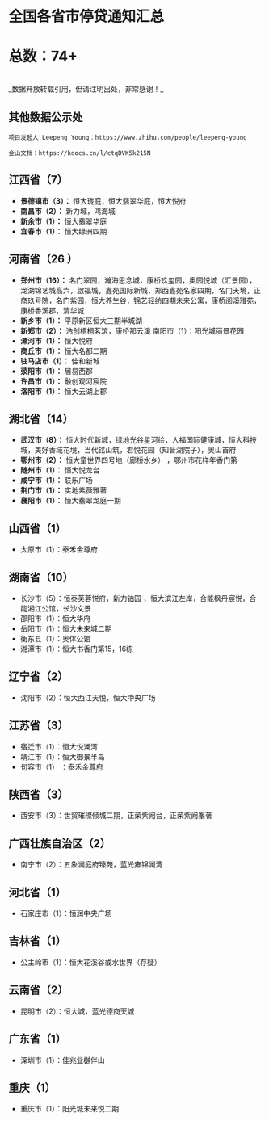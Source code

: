 # 全国各省市停贷通知汇总

# 总数：74+

<br/>
_数据开放转载引用，但请注明出处，非常感谢！_

## 其他数据公示处
```
项目发起人 Leepeng Young：https://www.zhihu.com/people/leepeng-young

金山文档：https://kdocs.cn/l/ctqDVK5k215N
```
  

## 江西省（7）  
- **景德镇市（3）：** 恒大珑庭，恒大翡翠华庭，恒大悦府  
- **南昌市（2）：** 新力城，鸿海城  
- **新余市（1）：** 恒大翡翠华庭  
- **宜春市（1）：** 恒大绿洲四期  

## 河南省（26 ）   
- **郑州市（16）：** 名门翠园，瀚海思念城，康桥玖玺园，奥园悦城（汇景园），龙湖锦艺城高六，啟福城，鑫苑国际新城，郑西鑫苑名家四期，名门天境，正商玖号院，名门紫园，恒大养生谷，锦艺轻纺四期未来公寓，康桥阅溪雅苑，康桥香溪郡，清华城  
- **新乡市（1）：** 平原新区恒大三期半城湖   
- **新郑市（2）：**  浩创梧桐茗筑，康桥那云溪 南阳市（1）：阳光城丽景花园   
- **漯河市（1）：**  恒大悦府    
- **商丘市（1）：**  恒大名都二期  
- **驻马店市（1）：**  佳和新城  
- **荥阳市（1）：**  居易西郡  
- **许昌市（1）：**  融创观河宸院  
- **洛阳市（1）：**  恒大云湖上郡  

## 湖北省（14）
- **武汉市（8）：** 恒大时代新城，绿地光谷星河绘，人福国际健康城，恒大科技城，美好香域花境，当代铭山筑，君悦花园（知音湖院子），奥山首府  
- **鄂州市（2）：** 恒大童世界四号地（廊桥水乡） ，鄂州市花样年香门第  
- **随州市（1）：** 恒大悦龙台   
- **咸宁市（1）：** 联乐广场  
- **荆门市（1）：** 实地紫薇雅著  
- **襄阳市（1）：** 恒大翡翠龙庭一期  

## 山西省（1）
- 太原市（1）：泰禾金尊府   

## 湖南省（10）
- 长沙市（5）：恒泰芙蓉悦府，新力铂园 ，恒大滨江左岸，合能枫丹宸悦，合能湘江公馆，长沙文景  
- 邵阳市（1）：恒大华府  
- 岳阳市（1）：恒大未来城二期   
- 衡东县（1）：奥体公馆   
- 湘潭市（1）：恒大书香门第15，16栋  

## 辽宁省（2）
- 沈阳市（2）：恒大西江天悦，恒大中央广场   

## 江苏省（3）
- 宿迁市（1）：恒大悦澜湾  
- 靖江市（1）：恒大御景半岛  
- 句容市（1） ：泰禾金尊府  

## 陕西省（3） 
- 西安市（3）：世贸璀璨倾城二期，正荣紫阙台，正荣紫阙峯著   

## 广西壮族自治区（2）
- 南宁市（2）：五象澜庭府臻苑，蓝光雍锦澜湾  

## 河北省（1）
- 石家庄市（1）：恒润中央广场  

## 吉林省（1）
- 公主岭市（1）：恒大花溪谷或水世界（存疑）  

## 云南省（2）
- 昆明市（2）：恒大城，蓝光德商天城  

## 广东省（1）
- 深圳市（1）：佳兆业樾伴山  

## 重庆（1）
- 重庆市（1）：阳光城未来悦二期  


